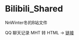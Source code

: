 # Bilibili_Shared
NnWinter冬的B站文件

QQ 聊天记录 MHT 转 HTML -> <a href="https://github.com/515621078/QQ_Mht_Message_To_Html">链接<a>
